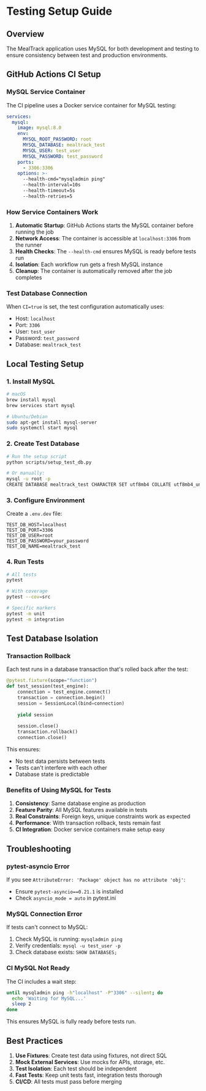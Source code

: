 # Testing Setup Guide

## Overview

The MealTrack application uses MySQL for both development and testing to ensure consistency between test and production environments.

## GitHub Actions CI Setup

### MySQL Service Container

The CI pipeline uses a Docker service container for MySQL testing:

```yaml
services:
  mysql:
    image: mysql:8.0
    env:
      MYSQL_ROOT_PASSWORD: root
      MYSQL_DATABASE: mealtrack_test
      MYSQL_USER: test_user
      MYSQL_PASSWORD: test_password
    ports:
      - 3306:3306
    options: >-
      --health-cmd="mysqladmin ping"
      --health-interval=10s
      --health-timeout=5s
      --health-retries=5
```

### How Service Containers Work

1. **Automatic Startup**: GitHub Actions starts the MySQL container before running the job
2. **Network Access**: The container is accessible at `localhost:3306` from the runner
3. **Health Checks**: The `--health-cmd` ensures MySQL is ready before tests run
4. **Isolation**: Each workflow run gets a fresh MySQL instance
5. **Cleanup**: The container is automatically removed after the job completes

### Test Database Connection

When `CI=true` is set, the test configuration automatically uses:
- Host: `localhost`
- Port: `3306`
- User: `test_user`
- Password: `test_password`
- Database: `mealtrack_test`

## Local Testing Setup

### 1. Install MySQL

```bash
# macOS
brew install mysql
brew services start mysql

# Ubuntu/Debian
sudo apt-get install mysql-server
sudo systemctl start mysql
```

### 2. Create Test Database

```bash
# Run the setup script
python scripts/setup_test_db.py

# Or manually:
mysql -u root -p
CREATE DATABASE mealtrack_test CHARACTER SET utf8mb4 COLLATE utf8mb4_unicode_ci;
```

### 3. Configure Environment

Create a `.env.dev` file:
```env
TEST_DB_HOST=localhost
TEST_DB_PORT=3306
TEST_DB_USER=root
TEST_DB_PASSWORD=your_password
TEST_DB_NAME=mealtrack_test
```

### 4. Run Tests

```bash
# All tests
pytest

# With coverage
pytest --cov=src

# Specific markers
pytest -m unit
pytest -m integration
```

## Test Database Isolation

### Transaction Rollback

Each test runs in a database transaction that's rolled back after the test:

```python
@pytest.fixture(scope="function")
def test_session(test_engine):
    connection = test_engine.connect()
    transaction = connection.begin()
    session = SessionLocal(bind=connection)
    
    yield session
    
    session.close()
    transaction.rollback()
    connection.close()
```

This ensures:
- No test data persists between tests
- Tests can't interfere with each other
- Database state is predictable

### Benefits of Using MySQL for Tests

1. **Consistency**: Same database engine as production
2. **Feature Parity**: All MySQL features available in tests
3. **Real Constraints**: Foreign keys, unique constraints work as expected
4. **Performance**: With transaction rollback, tests remain fast
5. **CI Integration**: Docker service containers make setup easy

## Troubleshooting

### pytest-asyncio Error

If you see `AttributeError: 'Package' object has no attribute 'obj'`:
- Ensure `pytest-asyncio==0.21.1` is installed
- Check `asyncio_mode = auto` in pytest.ini

### MySQL Connection Error

If tests can't connect to MySQL:
1. Check MySQL is running: `mysqladmin ping`
2. Verify credentials: `mysql -u test_user -p`
3. Check database exists: `SHOW DATABASES;`

### CI MySQL Not Ready

The CI includes a wait step:
```bash
until mysqladmin ping -h"localhost" -P"3306" --silent; do
  echo 'Waiting for MySQL...'
  sleep 2
done
```

This ensures MySQL is fully ready before tests run.

## Best Practices

1. **Use Fixtures**: Create test data using fixtures, not direct SQL
2. **Mock External Services**: Use mocks for APIs, storage, etc.
3. **Test Isolation**: Each test should be independent
4. **Fast Tests**: Keep unit tests fast, integration tests thorough
5. **CI/CD**: All tests must pass before merging